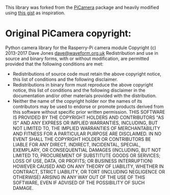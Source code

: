 This library was forked from the [PiCamera](https://github.com/waveform80/picamera) package and heavily modified using [this gist](https://gist.github.com/rwb27/c2ea3afb204a634f9f21a99bd8dd1541) as inspiration.


# Original PiCamera copyright:

Python camera library for the Rasperry-Pi camera module
Copyright (c) 2013-2017 Dave Jones <dave@waveform.org.uk>
Redistribution and use in source and binary forms, with or without
modification, are permitted provided that the following conditions are met:
 * Redistributions of source code must retain the above copyright
   notice, this list of conditions and the following disclaimer.
 * Redistributions in binary form must reproduce the above copyright
   notice, this list of conditions and the following disclaimer in the
   documentation and/or other materials provided with the distribution.
 * Neither the name of the copyright holder nor the
   names of its contributors may be used to endorse or promote products
   derived from this software without specific prior written permission.
THIS SOFTWARE IS PROVIDED BY THE COPYRIGHT HOLDERS AND CONTRIBUTORS "AS IS"
AND ANY EXPRESS OR IMPLIED WARRANTIES, INCLUDING, BUT NOT LIMITED TO, THE
IMPLIED WARRANTIES OF MERCHANTABILITY AND FITNESS FOR A PARTICULAR PURPOSE
ARE DISCLAIMED. IN NO EVENT SHALL THE COPYRIGHT HOLDER OR CONTRIBUTORS BE
LIABLE FOR ANY DIRECT, INDIRECT, INCIDENTAL, SPECIAL, EXEMPLARY, OR
CONSEQUENTIAL DAMAGES (INCLUDING, BUT NOT LIMITED TO, PROCUREMENT OF
SUBSTITUTE GOODS OR SERVICES; LOSS OF USE, DATA, OR PROFITS; OR BUSINESS
INTERRUPTION) HOWEVER CAUSED AND ON ANY THEORY OF LIABILITY, WHETHER IN
CONTRACT, STRICT LIABILITY, OR TORT (INCLUDING NEGLIGENCE OR OTHERWISE)
ARISING IN ANY WAY OUT OF THE USE OF THIS SOFTWARE, EVEN IF ADVISED OF THE
POSSIBILITY OF SUCH DAMAGE.
